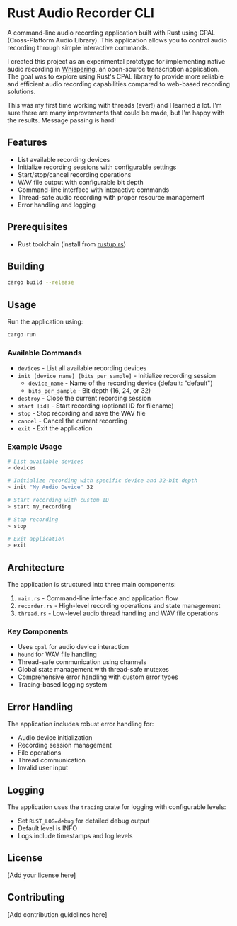 # Rust Audio Recorder CLI

A command-line audio recording application built with Rust using CPAL (Cross-Platform Audio Library). This application allows you to control audio recording through simple interactive commands.

I created this project as an experimental prototype for implementing native audio recording in [Whispering](https://github.com/braden-w/whispering), an open-source transcription application. The goal was to explore using Rust's CPAL library to provide more reliable and efficient audio recording capabilities compared to web-based recording solutions.

This was my first time working with threads (ever!) and I learned a lot. I'm sure there are many improvements that could be made, but I'm happy with the results. Message passing is hard!

## Features

- List available recording devices
- Initialize recording sessions with configurable settings
- Start/stop/cancel recording operations
- WAV file output with configurable bit depth
- Command-line interface with interactive commands
- Thread-safe audio recording with proper resource management
- Error handling and logging

## Prerequisites

- Rust toolchain (install from [rustup.rs](https://rustup.rs))

## Building

```bash
cargo build --release
```

## Usage

Run the application using:

```bash
cargo run
```

### Available Commands

- `devices` - List all available recording devices
- `init [device_name] [bits_per_sample]` - Initialize recording session
  - `device_name` - Name of the recording device (default: "default")
  - `bits_per_sample` - Bit depth (16, 24, or 32)
- `destroy` - Close the current recording session
- `start [id]` - Start recording (optional ID for filename)
- `stop` - Stop recording and save the WAV file
- `cancel` - Cancel the current recording
- `exit` - Exit the application

### Example Usage

```bash
# List available devices
> devices

# Initialize recording with specific device and 32-bit depth
> init "My Audio Device" 32

# Start recording with custom ID
> start my_recording

# Stop recording
> stop

# Exit application
> exit
```

## Architecture

The application is structured into three main components:

1. `main.rs` - Command-line interface and application flow
2. `recorder.rs` - High-level recording operations and state management
3. `thread.rs` - Low-level audio thread handling and WAV file operations

### Key Components

- Uses `cpal` for audio device interaction
- `hound` for WAV file handling
- Thread-safe communication using channels
- Global state management with thread-safe mutexes
- Comprehensive error handling with custom error types
- Tracing-based logging system

## Error Handling

The application includes robust error handling for:
- Audio device initialization
- Recording session management
- File operations
- Thread communication
- Invalid user input

## Logging

The application uses the `tracing` crate for logging with configurable levels:
- Set `RUST_LOG=debug` for detailed debug output
- Default level is INFO
- Logs include timestamps and log levels

## License

[Add your license here]

## Contributing

[Add contribution guidelines here] 
